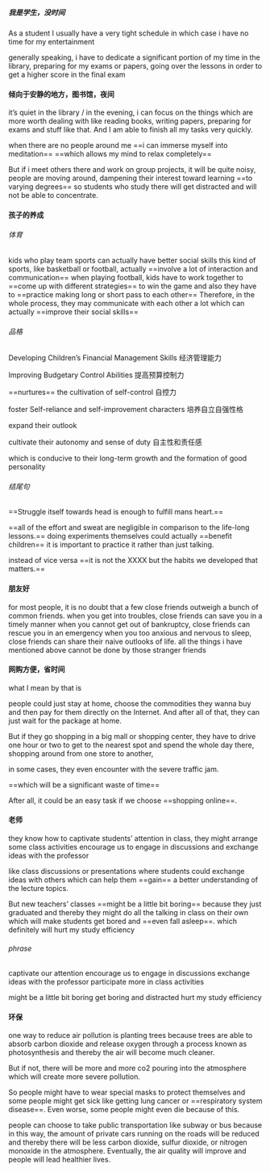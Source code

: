##### 我是学生，没时间

As a student
I usually have a very tight schedule
in which case i have no time for my entertainment

generally speaking, 
i have to dedicate a significant portion of my time in the library,
preparing for my exams or papers, going over the lessons
in order to get a higher score in the final exam

#### 倾向于安静的地方，图书馆，夜间
it’s quiet in the library / in the evening,
i can focus on the things 
which are more worth dealing with
like reading books, writing papers, preparing for exams and stuff like that. 
And I am able to finish all my tasks very quickly. 

when there are no people around me
==i can immerse myself into meditation==
==which allows my mind to relax completely==

But if i meet others there and work on group projects, 
it will be quite noisy, people are moving around, dampening their interest toward learning ==to varying degrees==
so students who study there will get distracted and will not be able to concentrate.

#### 孩子的养成
###### 体育
kids who play team sports can actually have better social skills
this kind of sports, like basketball or football, actually ==involve a lot of interaction and communication==
when playing football, kids have to work together to ==come up with different strategies== to win the game
and also they have to ==practice making long or short pass to each other==
Therefore, in the whole process,
they may communicate with each other a lot which can actually ==improve their social skills==
###### 品格
Developing Children’s Financial Management Skills 经济管理能力

Improving Budgetary Control Abilities 提高预算控制力

==nurtures== the cultivation of self-control 自控力

foster Self-reliance and self-improvement characters 培养自立自强性格

expand their outlook

cultivate their autonomy and sense of duty 自主性和责任感

which is conducive to their long-term growth and the formation of good personality

###### 结尾句
==Struggle itself towards head is enough to fulfill mans heart.==

==all of the effort and sweat are negligible in comparison to the life-long lessons.==
doing experiments themselves could actually ==benefit children==
it is important to practice it rather than just talking.

instead of vice versa
==it is not the XXXX but the habits we developed that matters.==

#### 朋友好
for most people, it is no doubt that a few close friends outweigh a bunch of common friends.
when you get into troubles, close friends can save you in a timely manner
when you cannot get out of bankruptcy, close friends can rescue you in an emergency
when you too anxious and nervous to sleep, close friends can share their naive outlooks of life.
all the things i have mentioned above cannot be done by those stranger friends


#### 网购方便，省时间
what I mean by that is

people could just stay at home, choose the commodities they wanna buy
and then pay for them directly on the Internet.
And after all of that, they can just wait for the package at home. 

But if they go shopping in a big mall or shopping center, 
they have to drive one hour or two to get to the nearest spot 
and spend the whole day there, shopping around from one store to another, 

in some cases, they even encounter with the severe traffic jam.

==which will be a significant waste of time== 

After all, it could be an easy task if we choose ==shopping online==.

#### 老师
they know how to captivate students’ attention
in class, they might arrange some class activities 
encourage us to engage in discussions and exchange ideas with the professor

like class discussions or presentations where students could exchange ideas with others 
which can help them ==gain== a better understanding of the lecture topics. 

But new teachers’ classes ==might be a little bit boring== 
because they just graduated 
and thereby they might do all the talking in class on their own
which will make students get bored and ==even fall asleep==.
which definitely will hurt my study efficiency

###### phrase
captivate our attention
encourage us to engage in discussions
exchange ideas with the professor
participate more in class activities

might be a little bit boring
get boring and distracted
hurt my study efficiency


#### 环保

one way to reduce air pollution is planting trees 
because trees are able to absorb carbon dioxide and release oxygen through a process known as photosynthesis 
and thereby the air will become much cleaner.

But if not, there will be more and more co2 pouring into the atmosphere 
which will create more severe pollution. 

So people might have to wear special masks to protect themselves 
and some people might get sick like getting lung cancer or ==respiratory system disease==. 
Even worse, some people might even die because of this. 

people can choose to take public transportation like subway or bus 
because in this way, the amount of private cars running on the roads will be reduced 
and thereby there will be less carbon dioxide, sulfur dioxide, or nitrogen monoxide in the atmosphere. 
Eventually, the air quality will improve and people will lead healthier lives.



